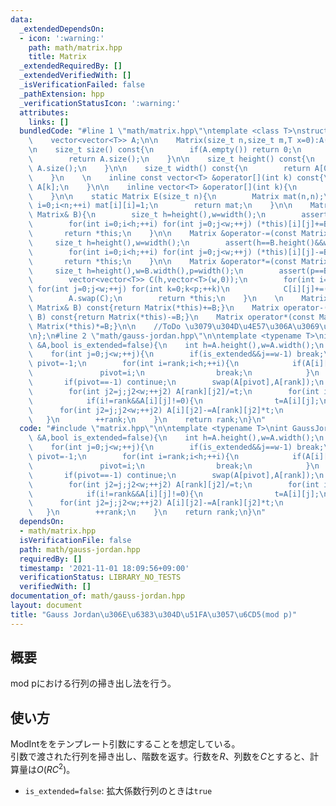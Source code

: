 ```yaml
---
data:
  _extendedDependsOn:
  - icon: ':warning:'
    path: math/matrix.hpp
    title: Matrix
  _extendedRequiredBy: []
  _extendedVerifiedWith: []
  _isVerificationFailed: false
  _pathExtension: hpp
  _verificationStatusIcon: ':warning:'
  attributes:
    links: []
  bundledCode: "#line 1 \"math/matrix.hpp\"\ntemplate <class T>\nstruct Matrix{\n\
    \    vector<vector<T>> A;\n\n    Matrix(size_t n,size_t m,T x=0):A(n,vector<T>(m,x)){}\n\
    \n    size_t size() const{\n        if(A.empty()) return 0;\n        assert(A.size()==A[0].size());\n\
    \        return A.size();\n    }\n\n    size_t height() const{\n        return\
    \ A.size();\n    }\n\n    size_t width() const{\n        return A[0].size();\n\
    \    }\n    \n    inline const vector<T> &operator[](int k) const{\n        return\
    \ A[k];\n    }\n\n    inline vector<T> &operator[](int k){\n        return A[k];\n\
    \    }\n\n    static Matrix E(size_t n){\n        Matrix mat(n,n);\n        for(int\
    \ i=0;i<n;++i) mat[i][i]=1;\n        return mat;\n    }\n\n    Matrix &operator+=(const\
    \ Matrix& B){\n        size_t h=height(),w=width();\n        assert(h==B.height()&&w==B.width());\n\
    \        for(int i=0;i<h;++i) for(int j=0;j<w;++j) (*this)[i][j]+=B[i][j];\n \
    \       return *this;\n    }\n\n    Matrix &operator-=(const Matrix& B){\n   \
    \     size_t h=height(),w=width();\n        assert(h==B.height()&&w==B.width());\n\
    \        for(int i=0;i<h;++i) for(int j=0;j<w;++j) (*this)[i][j]-=B[i][j];\n \
    \       return *this;\n    }\n\n    Matrix &operator*=(const Matrix& B){\n   \
    \     size_t h=height(),w=B.width(),p=width();\n        assert(p==B.height());\n\
    \        vector<vector<T>> C(h,vector<T>(w,0));\n        for(int i=0;i<h;++i)\
    \ for(int j=0;j<w;++j) for(int k=0;k<p;++k)\n            C[i][j]+=(*this)[i][k]*B[k][j];\n\
    \        A.swap(C);\n        return *this;\n    }\n    \n    Matrix operator+(const\
    \ Matrix& B) const{return Matrix(*this)+=B;}\n    Matrix operator-(const Matrix&\
    \ B) const{return Matrix(*this)-=B;}\n    Matrix operator*(const Matrix& B) const{return\
    \ Matrix(*this)*=B;}\n\n    //ToDo \u3079\u304D\u4E57\u306A\u3069\u3092\u66F8\u304F\
    \n};\n#line 2 \"math/gauss-jordan.hpp\"\n\ntemplate <typename T>\nint GaussJordan(Matrix<T>\
    \ &A,bool is_extended=false){\n    int h=A.height(),w=A.width();\n    int rank=0;\n\
    \    for(int j=0;j<w;++j){\n        if(is_extended&&j==w-1) break;\n        int\
    \ pivot=-1;\n        for(int i=rank;i<h;++i){\n            if(A[i][j]!=0){\n \
    \               pivot=i;\n                break;\n            }\n        }\n \
    \       if(pivot==-1) continue;\n        swap(A[pivot],A[rank]);\n        T t=A[rank][j];\n\
    \        for(int j2=j;j2<w;++j2) A[rank][j2]/=t;\n        for(int i=0;i<h;++i){\n\
    \            if(i!=rank&&A[i][j]!=0){\n                t=A[i][j];\n          \
    \      for(int j2=j;j2<w;++j2) A[i][j2]-=A[rank][j2]*t;\n            }\n     \
    \   }\n        ++rank;\n    }\n    return rank;\n}\n"
  code: "#include \"matrix.hpp\"\n\ntemplate <typename T>\nint GaussJordan(Matrix<T>\
    \ &A,bool is_extended=false){\n    int h=A.height(),w=A.width();\n    int rank=0;\n\
    \    for(int j=0;j<w;++j){\n        if(is_extended&&j==w-1) break;\n        int\
    \ pivot=-1;\n        for(int i=rank;i<h;++i){\n            if(A[i][j]!=0){\n \
    \               pivot=i;\n                break;\n            }\n        }\n \
    \       if(pivot==-1) continue;\n        swap(A[pivot],A[rank]);\n        T t=A[rank][j];\n\
    \        for(int j2=j;j2<w;++j2) A[rank][j2]/=t;\n        for(int i=0;i<h;++i){\n\
    \            if(i!=rank&&A[i][j]!=0){\n                t=A[i][j];\n          \
    \      for(int j2=j;j2<w;++j2) A[i][j2]-=A[rank][j2]*t;\n            }\n     \
    \   }\n        ++rank;\n    }\n    return rank;\n}\n"
  dependsOn:
  - math/matrix.hpp
  isVerificationFile: false
  path: math/gauss-jordan.hpp
  requiredBy: []
  timestamp: '2021-11-01 18:09:56+09:00'
  verificationStatus: LIBRARY_NO_TESTS
  verifiedWith: []
documentation_of: math/gauss-jordan.hpp
layout: document
title: "Gauss Jordan\u306E\u6383\u304D\u51FA\u3057\u6CD5(mod p)"
---
```


## 概要
mod pにおける行列の掃き出し法を行う。

## 使い方
ModIntををテンプレート引数にすることを想定している。  
引数で渡された行列を掃き出し、階数を返す。行数を$R$、列数を$C$とすると、計算量は$O(RC^2)$。
* `is_extended=false`: 拡大係数行列のときは`true`
